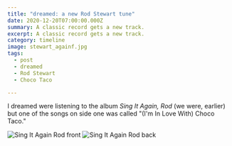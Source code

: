 ```yaml
---
title: "dreamed: a new Rod Stewart tune"
date: 2020-12-20T07:00:00.000Z
summary: A classic record gets a new track.
excerpt: A classic record gets a new track.
category: timeline
image: stewart_againf.jpg
tags:
  - post 
  - dreamed
  - Rod Stewart
  - Choco Taco

---
```




I dreamed were listening to the album _Sing It Again, Rod_ (we were, earlier) but one of the songs on side one was called "(I'm In Love With) Choco Taco."

![Sing It Again Rod front](/static/img/timeline/stewart_againf.jpg?nf_resize=fit&w=380 "Sing It Again Rod front")
![Sing It Again Rod back](/static/img/timeline/stewart_againb.jpg?nf_resize=fit&w=380 "Sing It Again Rod back")